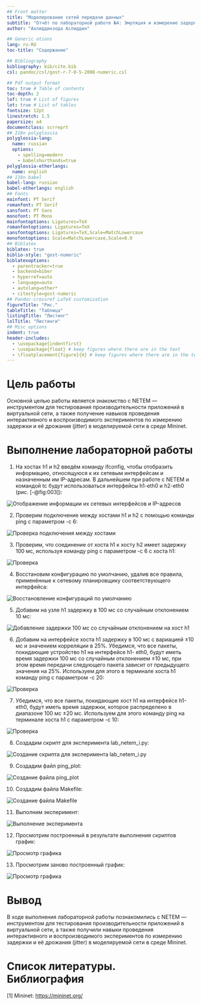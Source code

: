 ```yaml
---
## Front matter
title: "Моделирование сетей передачи данных"
subtitle: "Отчёт по лабораторной работе №4: Эмуляция и измерение задержек в глобальных сетях"
author: "Ахлиддинзода Аслиддин"

## Generic otions
lang: ru-RU
toc-title: "Содержание"

## Bibliography
bibliography: bib/cite.bib
csl: pandoc/csl/gost-r-7-0-5-2008-numeric.csl

## Pdf output format
toc: true # Table of contents
toc-depth: 2
lof: true # List of figures
lot: true # List of tables
fontsize: 12pt
linestretch: 1.5
papersize: a4
documentclass: scrreprt
## I18n polyglossia
polyglossia-lang:
  name: russian
  options:
	- spelling=modern
	- babelshorthands=true
polyglossia-otherlangs:
  name: english
## I18n babel
babel-lang: russian
babel-otherlangs: english
## Fonts
mainfont: PT Serif
romanfont: PT Serif
sansfont: PT Sans
monofont: PT Mono
mainfontoptions: Ligatures=TeX
romanfontoptions: Ligatures=TeX
sansfontoptions: Ligatures=TeX,Scale=MatchLowercase
monofontoptions: Scale=MatchLowercase,Scale=0.9
## Biblatex
biblatex: true
biblio-style: "gost-numeric"
biblatexoptions:
  - parentracker=true
  - backend=biber
  - hyperref=auto
  - language=auto
  - autolang=other*
  - citestyle=gost-numeric
## Pandoc-crossref LaTeX customization
figureTitle: "Рис."
tableTitle: "Таблица"
listingTitle: "Листинг"
lolTitle: "Листинги"
## Misc options
indent: true
header-includes:
  - \usepackage{indentfirst}
  - \usepackage{float} # keep figures where there are in the text
  - \floatplacement{figure}{H} # keep figures where there are in the text
---
```

# Цель работы

Основной целью работы является знакомство с NETEM — инструментом для тестирования 
производительности приложений в виртуальной сети, а также получение навыков проведения 
интерактивного и воспроизводимого экспериментов по измерению задержки и её дрожания (jitter) 
в моделируемой сети в среде Mininet.

# Выполнение лабораторной работы

1. На хостах h1 и h2 введём команду ifconfig, чтобы отобразить информацию, относящуюся к их сетевым 
интерфейсам и назначенным им IP-адресам. В дальнейшем при работе с NETEM и командой tc 
будут использоваться интерфейсы h1-eth0 и h2-eth0 (рис. [-@fig:003]):

![Отображение информации их сетевых интерфейсов и IP-адресов](image/1.PNG)

2. Проверим подключение между хостами h1 и h2 с помощью команды ping с параметром -c 6:

![Проверка подключения между хостами](image/2.PNG)

3. Проверим, что соединение от хоста h1 к хосту h2 имеет задержку 100 мс, используя команду ping 
с параметром -c 6 с хоста h1:

![Проверка](image/3.PNG)


4. Восстановим конфигурацию по умолчанию, удалив все правила, применённые к сетевому планировщику 
соответствующего интерфейса:

![Восстановление конфигураций по умолчанию](image/4.PNG)

5. Добавим на узле h1 задержку в 100 мс со случайным отклонением 10 мс:

![Добавление задержки 100 мс со случайным отклонением на хост h1](image/5.PNG)


6. Добавим на интерфейсе хоста h1 задержку в 100 мс с вариацией ±10 мс и значением корреляции в 25%. 
Убедимся, что все пакеты, покидающие устройство h1 на интерфейсе h1- eth0, будут иметь 
время задержки 100 мс со случайным отклонением ±10 мс, при этом время передачи следующего 
пакета зависит от предыдущего значения на 25%. Используем для этого в терминале хоста h1 команду ping
с параметром -c 20:

![Проверка](image/6.PNG)

7. Убедимся, что все пакеты, покидающие хост h1 на интерфейсе h1-eth0, будут иметь время задержки, 
которое распределено в диапазоне 100 мс ±20 мс. Используем для этого команду ping на терминале хоста h1 с параметром 
-c 10:

![Проверка](image/7.PNG)


8. Создадим скрипт для эксперимента lab_netem_i.py:

![Создание скрипта для эксперимента lab_netem_i.py](image/8.PNG)

9. Создадим файл ping_plot:

![Создание файла ping_plot](image/9.PNG)


10. Создадим файла Makefile:

![Создание файла Makefile](image/10.PNG)

11. Выполним эксперимент:

![Выполнение эксперимента](image/11.PNG)

12. Просмотрим построенный в результате выполнения скриптов график:

![Просмотр графика](image/32.PNG)

13. Просмотрим заново построенный график:

![Просмотр графика](image/35.PNG)


# Вывод

В ходе выполнения лабораторной работы познакомились с NETEM — инструментом для тестирования 
производительности приложений в виртуальной сети, а также получили навыки проведения 
интерактивного и воспроизводимого экспериментов по измерению задержки и её дрожания (jitter) 
в моделируемой сети в среде Mininet.

# Список литературы. Библиография

[1] Mininet: https://mininet.org/